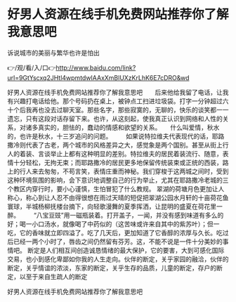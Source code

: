# 好男人资源在线手机免费网站推荐你了解我意思吧
诉说城市的美丽与繁华也许是怕出

👉/观/看/入/口👉http://www.baidu.com/link?url=9GtYscxq2JHtl4wpmtdwIAAxXmBlUXzKrLhK6E7cDRO&wd

好男人资源在线手机免费网站推荐你了解我意思吧　　后来他给我留了电话，让我有兴趣打电话给他。那个号码扔在桌上，被钟点工扫进垃圾袋。打字一分钟超过六十个后我再也没去过聊天室。那些名字，那些寂寞的，无聊的，快乐的谈笑都一一遗忘，只有这段对话存留下来。也许，从这刻起，使我真正认识到网络和人性的关系，对诸多真实的，胆怯的，蠢动的情感和欲望的关系。　　什么叫爱情，秋水的，也许是秋水，十三岁追问的问题。
　　如果说特拉维夫代表现代的话，耶路撒冷则代表了古老，两个城市的风格差异之大，感觉象是两个国别。甚至从街上行人的着装、言谈举止上都有这种明显的差别。特拉维夫的居民着装流行、随意，表情十分轻松，无拘无束；而耶路撒冷的居民更多地保留传统装束或正统的西装，路上的行人来去匆匆，不苟言笑，表情庄重而神秘。我们穿梭于这两城之间时，受到这种环境氛围的影响，会下意识地调整自己的行为举止，尤其在耶路撒冷老城的三个教区内穿行时，要小心谨慎，生怕冒犯了什么教规。
翠湖的荷塘月色更加让人称心，称心到让人忍不由得很想在雨过天晴的短促把翠湖公园水月轩的十亩荷花鱼寰球，半城杨柳抚楼台摘下，向轻歌漫舞的夏季挥洒，让昆明的盛夏在荷花里一醉。
　　“八宝豆豉”用一磁瓶装着。打开盖子，一闻，并没有感到味道有多么的好；喝一小口汤水，就像喝了中药似的（这苦味或许来自其中的紫苏叶）；但一吃，它的香味就立即四溢了。吃了几天后，更加知道了它香醇的浓厚与久长。吃过后已经一两个小时了，唇齿之间仍然留有芬芳。这，不能不说是一件十分美妙的事情吧。
断定是人们相互间创造诚恳情绪的最大保护，它的要害，大到可感化国际交易，也小到感化卑鄙如你我的人生走向。伙伴的断定，关乎家园的融洽，伙伴的断定，关乎情谊的浓淡，东家的断定，关乎生存的品质，儿童的断定，存户的断定，以至于来自生疏人的断定

好男人资源在线手机免费网站推荐你了解我意思吧
